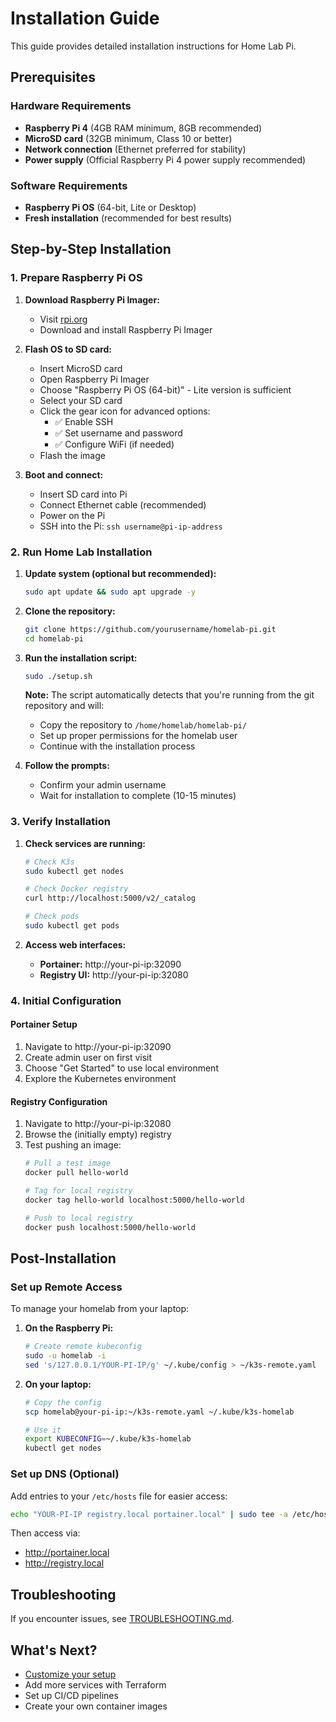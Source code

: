# Installation Guide

This guide provides detailed installation instructions for Home Lab Pi.

## Prerequisites

### Hardware Requirements

- **Raspberry Pi 4** (4GB RAM minimum, 8GB recommended)
- **MicroSD card** (32GB minimum, Class 10 or better)
- **Network connection** (Ethernet preferred for stability)
- **Power supply** (Official Raspberry Pi 4 power supply recommended)

### Software Requirements

- **Raspberry Pi OS** (64-bit, Lite or Desktop)
- **Fresh installation** (recommended for best results)

## Step-by-Step Installation

### 1. Prepare Raspberry Pi OS

1. **Download Raspberry Pi Imager:**
   - Visit [rpi.org](https://www.raspberrypi.org/software/)
   - Download and install Raspberry Pi Imager

2. **Flash OS to SD card:**
   - Insert MicroSD card
   - Open Raspberry Pi Imager
   - Choose "Raspberry Pi OS (64-bit)" - Lite version is sufficient
   - Select your SD card
   - Click the gear icon for advanced options:
     - ✅ Enable SSH
     - ✅ Set username and password
     - ✅ Configure WiFi (if needed)
   - Flash the image

3. **Boot and connect:**
   - Insert SD card into Pi
   - Connect Ethernet cable (recommended)
   - Power on the Pi
   - SSH into the Pi: `ssh username@pi-ip-address`

### 2. Run Home Lab Installation

1. **Update system (optional but recommended):**
   ```bash
   sudo apt update && sudo apt upgrade -y
   ```

2. **Clone the repository:**
   ```bash
   git clone https://github.com/yourusername/homelab-pi.git
   cd homelab-pi
   ```

3. **Run the installation script:**
   ```bash
   sudo ./setup.sh
   ```
   
   **Note:** The script automatically detects that you're running from the git repository and will:
   - Copy the repository to `/home/homelab/homelab-pi/`
   - Set up proper permissions for the homelab user
   - Continue with the installation process

4. **Follow the prompts:**
   - Confirm your admin username
   - Wait for installation to complete (10-15 minutes)

### 3. Verify Installation

1. **Check services are running:**
   ```bash
   # Check K3s
   sudo kubectl get nodes
   
   # Check Docker registry
   curl http://localhost:5000/v2/_catalog
   
   # Check pods
   sudo kubectl get pods
   ```

2. **Access web interfaces:**
   - **Portainer:** http://your-pi-ip:32090
   - **Registry UI:** http://your-pi-ip:32080

### 4. Initial Configuration

#### Portainer Setup

1. Navigate to http://your-pi-ip:32090
2. Create admin user on first visit
3. Choose "Get Started" to use local environment
4. Explore the Kubernetes environment

#### Registry Configuration

1. Navigate to http://your-pi-ip:32080
2. Browse the (initially empty) registry
3. Test pushing an image:
   ```bash
   # Pull a test image
   docker pull hello-world
   
   # Tag for local registry
   docker tag hello-world localhost:5000/hello-world
   
   # Push to local registry
   docker push localhost:5000/hello-world
   ```

## Post-Installation

### Set up Remote Access

To manage your homelab from your laptop:

1. **On the Raspberry Pi:**
   ```bash
   # Create remote kubeconfig
   sudo -u homelab -i
   sed 's/127.0.0.1/YOUR-PI-IP/g' ~/.kube/config > ~/k3s-remote.yaml
   ```

2. **On your laptop:**
   ```bash
   # Copy the config
   scp homelab@your-pi-ip:~/k3s-remote.yaml ~/.kube/k3s-homelab
   
   # Use it
   export KUBECONFIG=~/.kube/k3s-homelab
   kubectl get nodes
   ```

### Set up DNS (Optional)

Add entries to your `/etc/hosts` file for easier access:

```bash
echo "YOUR-PI-IP registry.local portainer.local" | sudo tee -a /etc/hosts
```

Then access via:
- http://portainer.local
- http://registry.local

## Troubleshooting

If you encounter issues, see [TROUBLESHOOTING.md](TROUBLESHOOTING.md).

## What's Next?

- [Customize your setup](CUSTOMIZATION.md)
- Add more services with Terraform
- Set up CI/CD pipelines
- Create your own container images
